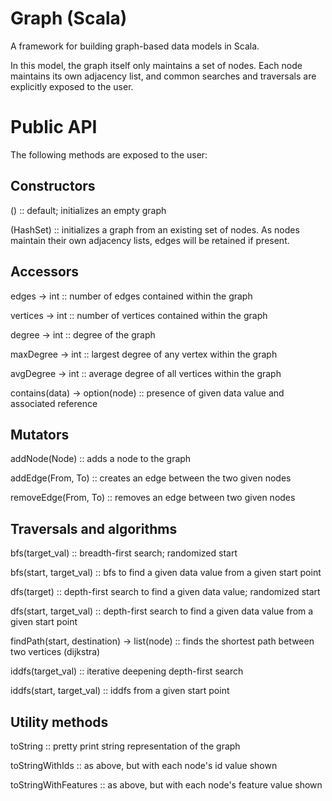 Graph (Scala)
====
A framework for building graph-based data models in Scala.

In this model, the graph itself only maintains a set of nodes. Each node maintains its own adjacency list, and
common searches and traversals are explicitly exposed to the user.

Public API
====

The following methods are exposed to the user:

Constructors
--
() :: default; initializes an empty graph

(HashSet) :: initializes a graph from an existing set of nodes. As nodes maintain their own adjacency lists, edges 
will be retained if present.

Accessors
--
edges -> int :: number of edges contained within the graph

vertices -> int :: number of vertices contained within the graph

degree -> int :: degree of the graph

maxDegree -> int :: largest degree of any vertex within the graph

avgDegree -> int :: average degree of all vertices within the graph

contains(data) ->  option(node) :: presence of given data value and associated reference  

Mutators
--
addNode(Node) :: adds a node to the graph

addEdge(From, To) :: creates an edge between the two given nodes

removeEdge(From, To) :: removes an edge between two given nodes

Traversals and algorithms
--
bfs(target_val) :: breadth-first search; randomized start

bfs(start, target_val) :: bfs to find a given data value from a given start point

dfs(target) :: depth-first search to find a given data value; randomized start

dfs(start, target_val) :: depth-first search to find a given data value from a given start point

findPath(start, destination) -> list(node) :: finds the shortest path between two vertices (dijkstra)

iddfs(target_val) :: iterative deepening depth-first search

iddfs(start, target_val) :: iddfs from a given start point

Utility methods
--
toString :: pretty print string representation of the graph

toStringWithIds :: as above, but with each node's id value shown

toStringWithFeatures ::  as above, but with each node's feature value shown
